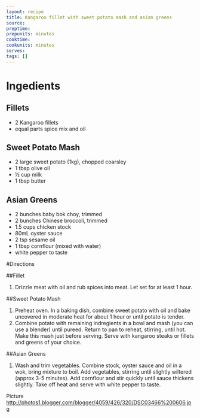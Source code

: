```yaml
---
layout: recipe
title: Kangaroo fillet with sweet potato mash and asian greens
source: 
preptime: 
prepunits: minutes
cooktime: 
cookunits: minutes
serves: 
tags: []
---
```

# Ingedients

## Fillets

* 2 Kangaroo fillets
* equal parts spice mix and oil

## Sweet Potato Mash

* 2 large sweet potato (1kg), chopped coarsley
* 1 tbsp olive oil
* &frac12; cup milk
* 1 tbsp butter

## Asian Greens

* 2 bunches baby bok choy, trimmed
* 2 bunches Chinese broccoli, trimmed
* 1.5 cups chicken stock
* 80mL oyster sauce
* 2 tsp sesame oil
* 1 tbsp cornflour (mixed with water)
* white pepper to taste

#Directions

##Fillet

1. Drizzle meat with oil and rub spices into meat. Let set for at least 1 hour.

##Sweet Potato Mash

1. Preheat oven. In a baking dish, combine sweet potato with oil and bake uncovered in moderate heat for about 1 hour or until potato is tender.
2. Combine potato with remaining indregients in a bowl and mash (you can use a blender) until pureed. Return to pan to reheat, stirring, until hot. Make this mash just before serving. Serve with kangaroo steaks or fillets and greens of your choice.

##Asian Greens

1. Wash and trim vegetables. Combine stock, oyster sauce and oil in a wok, bring mixture to boil. Add vegetables, stirring until slightly wiltered (approx 3-5 minutes). Add cornflour and stir quickly until sauce thickens slightly. Take off heat and serve with white pepper to taste.

Picture
http://photos1.blogger.com/blogger/4059/426/320/DSC03466%200606.jpg